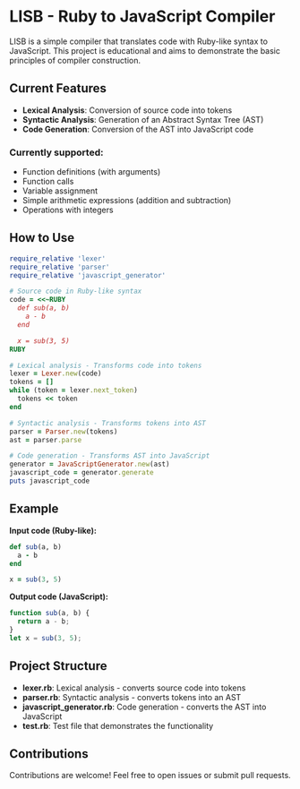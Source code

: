 # LISB - Ruby to JavaScript Compiler

LISB is a simple compiler that translates code with Ruby-like syntax to JavaScript. This project is educational and aims to demonstrate the basic principles of compiler construction.

## Current Features

- **Lexical Analysis**: Conversion of source code into tokens
- **Syntactic Analysis**: Generation of an Abstract Syntax Tree (AST)
- **Code Generation**: Conversion of the AST into JavaScript code

### Currently supported:
- Function definitions (with arguments)
- Function calls
- Variable assignment
- Simple arithmetic expressions (addition and subtraction)
- Operations with integers

## How to Use

```ruby
require_relative 'lexer'
require_relative 'parser'
require_relative 'javascript_generator'

# Source code in Ruby-like syntax
code = <<~RUBY
  def sub(a, b)
    a - b
  end

  x = sub(3, 5)
RUBY

# Lexical analysis - Transforms code into tokens
lexer = Lexer.new(code)
tokens = []
while (token = lexer.next_token)
  tokens << token
end

# Syntactic analysis - Transforms tokens into AST
parser = Parser.new(tokens)
ast = parser.parse

# Code generation - Transforms AST into JavaScript
generator = JavaScriptGenerator.new(ast)
javascript_code = generator.generate
puts javascript_code
```

## Example

**Input code (Ruby-like):**
```ruby
def sub(a, b)
  a - b
end

x = sub(3, 5)
```

**Output code (JavaScript):**
```javascript
function sub(a, b) {
  return a - b;
}
let x = sub(3, 5);
```

## Project Structure

- **lexer.rb**: Lexical analysis - converts source code into tokens
- **parser.rb**: Syntactic analysis - converts tokens into an AST
- **javascript_generator.rb**: Code generation - converts the AST into JavaScript
- **test.rb**: Test file that demonstrates the functionality

## Contributions

Contributions are welcome! Feel free to open issues or submit pull requests.
